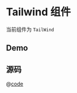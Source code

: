 # Tailwind 组件

当前组件为 `TailWind`

## Demo

<TailWind/>

## 源码

@[code](../../src/components/TailWind.vue)
